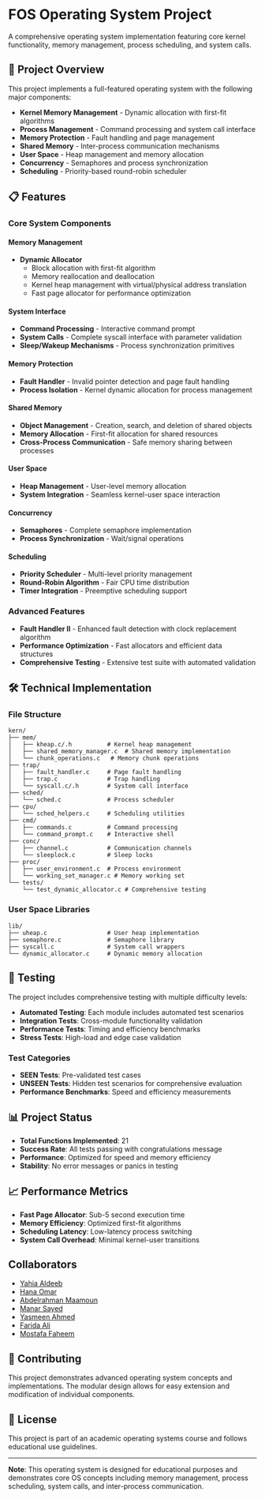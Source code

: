 # FOS Operating System Project

A comprehensive operating system implementation featuring core kernel functionality, memory management, process scheduling, and system calls.

## 🚀 Project Overview

This project implements a full-featured operating system with the following major components:

- **Kernel Memory Management** - Dynamic allocation with first-fit algorithms
- **Process Management** - Command processing and system call interface
- **Memory Protection** - Fault handling and page management
- **Shared Memory** - Inter-process communication mechanisms
- **User Space** - Heap management and memory allocation
- **Concurrency** - Semaphores and process synchronization
- **Scheduling** - Priority-based round-robin scheduler

## 📋 Features

### Core System Components

#### Memory Management
- **Dynamic Allocator**
  - Block allocation with first-fit algorithm
  - Memory reallocation and deallocation
  - Kernel heap management with virtual/physical address translation
  - Fast page allocator for performance optimization

#### System Interface
- **Command Processing** - Interactive command prompt
- **System Calls** - Complete syscall interface with parameter validation
- **Sleep/Wakeup Mechanisms** - Process synchronization primitives

#### Memory Protection
- **Fault Handler** - Invalid pointer detection and page fault handling
- **Process Isolation** - Kernel dynamic allocation for process management

#### Shared Memory
- **Object Management** - Creation, search, and deletion of shared objects
- **Memory Allocation** - First-fit allocation for shared resources
- **Cross-Process Communication** - Safe memory sharing between processes

#### User Space
- **Heap Management** - User-level memory allocation
- **System Integration** - Seamless kernel-user space interaction

#### Concurrency
- **Semaphores** - Complete semaphore implementation
- **Process Synchronization** - Wait/signal operations

#### Scheduling
- **Priority Scheduler** - Multi-level priority management
- **Round-Robin Algorithm** - Fair CPU time distribution
- **Timer Integration** - Preemptive scheduling support

### Advanced Features
- **Fault Handler II** - Enhanced fault detection with clock replacement algorithm
- **Performance Optimization** - Fast allocators and efficient data structures
- **Comprehensive Testing** - Extensive test suite with automated validation

## 🛠️ Technical Implementation

### File Structure
```
kern/
├── mem/
│   ├── kheap.c/.h          # Kernel heap management
│   ├── shared_memory_manager.c  # Shared memory implementation
│   └── chunk_operations.c   # Memory chunk operations
├── trap/
│   ├── fault_handler.c     # Page fault handling
│   ├── trap.c              # Trap handling
│   └── syscall.c/.h        # System call interface
├── sched/
│   └── sched.c             # Process scheduler
├── cpu/
│   └── sched_helpers.c     # Scheduling utilities
├── cmd/
│   ├── commands.c          # Command processing
│   └── command_prompt.c    # Interactive shell
├── conc/
│   ├── channel.c           # Communication channels
│   └── sleeplock.c         # Sleep locks
├── proc/
│   ├── user_environment.c  # Process environment
│   └── working_set_manager.c # Memory working set
└── tests/
    └── test_dynamic_allocator.c # Comprehensive testing
```

### User Space Libraries
```
lib/
├── uheap.c                 # User heap implementation
├── semaphore.c             # Semaphore library
├── syscall.c               # System call wrappers
└── dynamic_allocator.c     # Dynamic memory allocation
```

## 🧪 Testing

The project includes comprehensive testing with multiple difficulty levels:

- **Automated Testing**: Each module includes automated test scenarios
- **Integration Tests**: Cross-module functionality validation  
- **Performance Tests**: Timing and efficiency benchmarks
- **Stress Tests**: High-load and edge case validation

### Test Categories
- **SEEN Tests**: Pre-validated test cases
- **UNSEEN Tests**: Hidden test scenarios for comprehensive evaluation
- **Performance Benchmarks**: Speed and efficiency measurements

## 📊 Project Status

- **Total Functions Implemented**: 21
- **Success Rate**: All tests passing with congratulations message
- **Performance**: Optimized for speed and memory efficiency
- **Stability**: No error messages or panics in testing

## 📈 Performance Metrics

- **Fast Page Allocator**: Sub-5 second execution time
- **Memory Efficiency**: Optimized first-fit algorithms
- **Scheduling Latency**: Low-latency process switching
- **System Call Overhead**: Minimal kernel-user transitions

## Collaborators
- [Yahia Aldeeb](https://github.com/YahiaAldeeb)
- [Hana Omar](https://github.com/HanaOmar1)
- [Abdelrahman Maamoun](https://github.com/amaamoun99)
- [Manar Sayed](https://github.com/Manarsayedd)
- [Yasmeen Ahmed](https://github.com/yassmeenahmedd)
- [Farida Ali](https://github.com/farridaali)
- [Mostafa Faheem](https://github.com/mostafafaheem)

## 🤝 Contributing

This project demonstrates advanced operating system concepts and implementations. The modular design allows for easy extension and modification of individual components.

## 📄 License

This project is part of an academic operating systems course and follows educational use guidelines.

---

**Note**: This operating system is designed for educational purposes and demonstrates core OS concepts including memory management, process scheduling, system calls, and inter-process communication.

